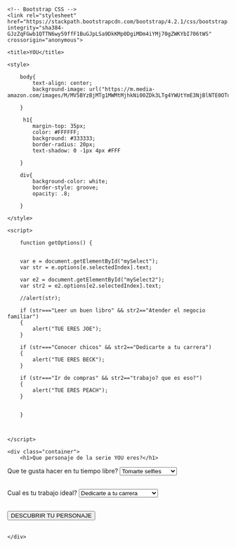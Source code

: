 <!doctype html>
<html lang="en">
  <head>
    <!-- Required meta tags -->
    <meta charset="utf-8">
    <meta name="viewport" content="width=device-width, initial-scale=1, shrink-to-fit=no">

    <!-- Bootstrap CSS -->
    <link rel="stylesheet" href="https://stackpath.bootstrapcdn.com/bootstrap/4.2.1/css/bootstrap.min.css" integrity="sha384-GJzZqFGwb1QTTN6wy59ffF1BuGJpLSa9DkKMp0DgiMDm4iYMj70gZWKYbI706tWS" crossorigin="anonymous">

    <title>YOU</title>

	<style>
      
     	body{
      		text-align: center;
			background-image: url("https://m.media-amazon.com/images/M/MV5BYzBjMTg1MWMtMjhkNi00ZDk3LTg4YWUtYmE3NjBlNTE0OTdjXkEyXkFqcGdeQXVyMTg4ODgxNjY@._V1_SY1000_SX1500_AL_.jpg");

      	}

    	 h1{
     		margin-top: 35px;
     		color: #FFFFFF;
			background: #333333;
			border-radius: 20px;
			text-shadow: 0 -1px 4px #FFF

     	}

     	div{
     		background-color: white;
     		border-style: groove;
     		opacity: .8;

     	}

	</style>

	<script>

		function getOptions() {


		var e = document.getElementById("mySelect");
    	var str = e.options[e.selectedIndex].text;

    	var e2 = document.getElementById("mySelect2");
    	var str2 = e2.options[e2.selectedIndex].text;

    	//alert(str);

    	if (str==="Leer un buen libro" && str2=="Atender el negocio familiar")
    	{
        	alert("TUE ERES JOE");
    	}   

    	if (str==="Conocer chicos" && str2=="Dedicarte a tu carrera")
    	{
        	alert("TUE ERES BECK");
    	}  

    	if (str==="Ir de compras" && str2=="trabajo? que es eso?")
    	{
        	alert("TUE ERES PEACH");
    	} 


		}	



	</script>

</head>
  <body>
    
    <div class="container">
  		<h1>Que personaje de la serie YOU eres?</h1>


<form>
Que te gusta hacer en tu tiempo libre?
<select id="mySelect">
  <option>Tomarte selfies</option>
  <option>Leer un buen libro</option>
  <option>Ir de compras</option>
  <option>Conocer chicos</option>
</select>
<br><br>

</form>

<form>
Cual es tu trabajo ideal?
<select id="mySelect2">
  <option>Dedicarte a tu carrera</option>
  <option>Trabajar como freelance</option>
  <option>Atender el negocio familiar</option>
  <option>trabajo? que es eso?</option>
</select>
<br><br>
<!--<input type="button" onclick="getOptions()" value="Output all options"> -->
</form>



<input type="button" onclick="getOptions()" value="DESCUBRIR TU PERSONAJE">
<br><br>


	</div>
    
  </body>
</html>
